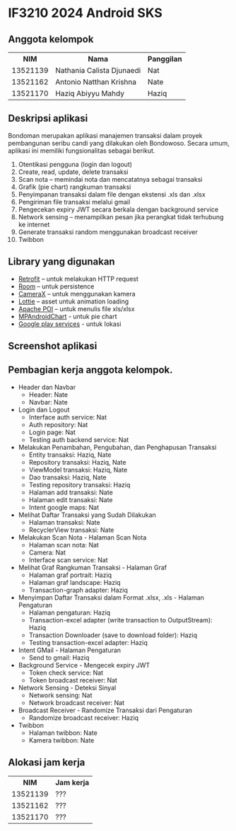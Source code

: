 # IF3210 2024 Android SKS

## Anggota kelompok

<table>
    <tr>
        <th>NIM</th>
        <th>Nama</th>
        <th>Panggilan</th>
    </tr>
    <tr>
        <td>13521139</td>
        <td>Nathania Calista Djunaedi</td>
        <td>Nat</td>
    </tr>
    <tr>
        <td>13521162</td>
        <td>Antonio Natthan Krishna</td>
        <td>Nate</td>
    </tr>
    <tr>
        <td>13521170</td>
        <td>Haziq Abiyyu Mahdy</td>
        <td>Haziq</td>
    </tr>
</table>

## Deskripsi aplikasi

Bondoman merupakan aplikasi manajemen transaksi dalam proyek pembangunan seribu candi yang dilakukan oleh Bondowoso. Secara umum, aplikasi ini memiliki fungsionalitas sebagai berikut.

1. Otentikasi pengguna (login dan logout)
2. Create, read, update, delete transaksi
3. Scan nota – memindai nota dan mencatatnya sebagai transaksi
4. Grafik (pie chart) rangkuman transaksi
5. Penyimpanan transaksi dalam file dengan ekstensi .xls dan .xlsx
6. Pengiriman file transaksi melalui gmail
7. Pengecekan expiry JWT secara berkala dengan background service
8. Network sensing – menampilkan pesan jika perangkat tidak terhubung ke internet
9. Generate transaksi random menggunakan broadcast receiver
10. Twibbon

## Library yang digunakan

-   [Retrofit](https://square.github.io/retrofit/) – untuk melakukan HTTP request
-   [Room](https://developer.android.com/training/data-storage/room) – untuk persistence
-   [CameraX](https://developer.android.com/media/camera/camerax) – untuk menggunakan kamera
-   [Lottie](https://lottiefiles.com/) – asset untuk animation loading
-   [Apache POI](https://poi.apache.org/) – untuk menulis file xls/xlsx
-   [MPAndroidChart](https://github.com/PhilJay/MPAndroidChart) - untuk pie chart
-   [Google play services](https://developers.google.com/android/guides/setup) - untuk lokasi

## Screenshot aplikasi

## Pembagian kerja anggota kelompok.

-   Header dan Navbar
    -   Header: Nate
    -   Navbar: Nate
-   Login dan Logout
    -   Interface auth service: Nat
    -   Auth repository: Nat
    -   Login page: Nat
    -   Testing auth backend service: Nat
-   Melakukan Penambahan, Pengubahan, dan Penghapusan Transaksi
    -   Entity transaksi: Haziq, Nate
    -   Repository transaksi: Haziq, Nate
    -   ViewModel transaksi: Haziq, Nate
    -   Dao transaksi: Haziq, Nate
    -   Testing repository transaksi: Haziq
    -   Halaman add transaksi: Nate
    -   Halaman edit transaksi: Nate
    -   Intent google maps: Nat
-   Melihat Daftar Transaksi yang Sudah Dilakukan
    -   Halaman transaksi: Nate
    -   RecyclerView transaksi: Nate
-   Melakukan Scan Nota - Halaman Scan Nota
    -   Halaman scan nota: Nat
    -   Camera: Nat
    -   Interface scan service: Nat
-   Melihat Graf Rangkuman Transaksi - Halaman Graf
    -   Halaman graf portrait: Haziq
    -   Halaman graf landscape: Haziq
    -   Transaction-graph adapter: Haziq
-   Menyimpan Daftar Transaksi dalam Format .xlsx, .xls - Halaman Pengaturan
    -   Halaman pengaturan: Haziq
    -   Transaction-excel adapter (write transaction to OutputStream): Haziq
    -   Transaction Downloader (save to download folder): Haziq
    -   Testing transaction-excel adapter: Haziq
-   Intent GMail - Halaman Pengaturan
    -   Send to gmail: Haziq
-   Background Service - Mengecek expiry JWT
    -   Token check service: Nat
    -   Token broadcast receiver: Nat
-   Network Sensing - Deteksi Sinyal
    -   Network sensing: Nat
    -   Network broadcast receiver: Nat
-   Broadcast Receiver - Randomize Transaksi dari Pengaturan
    -   Randomize broadcast receiver: Haziq
-   Twibbon
    -   Halaman twibbon: Nate
    -   Kamera twibbon: Nate

## Alokasi jam kerja

<table>
    <tr>
        <th>NIM</th>
        <th>Jam kerja</th>
    </tr>
    <tr>
        <td>13521139</td>
        <td>???</td>
    </tr>
    <tr>
        <td>13521162</td>
        <td>???</td>
    </tr>
    <tr>
        <td>13521170</td>
        <td>???</td>
    </tr>

</table>
